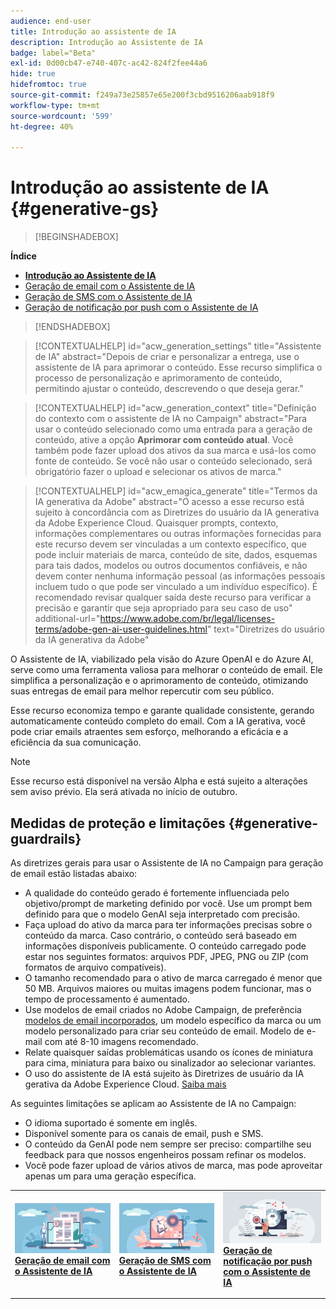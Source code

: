 ```yaml
---
audience: end-user
title: Introdução ao assistente de IA
description: Introdução ao Assistente de IA
badge: label="Beta"
exl-id: 0d00cb47-e740-407c-ac42-824f2fee44a6
hide: true
hidefromtoc: true
source-git-commit: f249a73e25857e65e200f3cbd9516206aab918f9
workflow-type: tm+mt
source-wordcount: '599'
ht-degree: 40%

---
```


# Introdução ao assistente de IA {#generative-gs}

>[!BEGINSHADEBOX]

**Índice**

* **[Introdução ao Assistente de IA](generative-gs.md)**
* [Geração de email com o Assistente de IA](generative-content.md)
* [Geração de SMS com o Assistente de IA](generative-sms.md)
* [Geração de notificação por push com o Assistente de IA](generative-push.md)

>[!ENDSHADEBOX]

>[!CONTEXTUALHELP]
>id="acw_generation_settings"
>title="Assistente de IA"
>abstract="Depois de criar e personalizar a entrega, use o assistente de IA para aprimorar o conteúdo. Esse recurso simplifica o processo de personalização e aprimoramento de conteúdo, permitindo ajustar o conteúdo, descrevendo o que deseja gerar."


>[!CONTEXTUALHELP]
>id="acw_generation_context"
>title="Definição do contexto com o assistente de IA no Campaign"
>abstract="Para usar o conteúdo selecionado como uma entrada para a geração de conteúdo, ative a opção **Aprimorar com conteúdo atual**. Você também pode fazer upload dos ativos da sua marca e usá-los como fonte de conteúdo. Se você não usar o conteúdo selecionado, será obrigatório fazer o upload e selecionar os ativos de marca."


>[!CONTEXTUALHELP]
>id="acw_emagica_generate"
>title="Termos da IA generativa da Adobe"
>abstract="O acesso a esse recurso está sujeito à concordância com as Diretrizes do usuário da IA generativa da Adobe Experience Cloud. Quaisquer prompts, contexto, informações complementares ou outras informações fornecidas para este recurso devem ser vinculadas a um contexto específico, que pode incluir materiais de marca, conteúdo de site, dados, esquemas para tais dados, modelos ou outros documentos confiáveis, e não devem conter nenhuma informação pessoal (as informações pessoais incluem tudo o que pode ser vinculado a um indivíduo específico). É recomendado revisar qualquer saída deste recurso para verificar a precisão e garantir que seja apropriado para seu caso de uso"
>additional-url="https://www.adobe.com/br/legal/licenses-terms/adobe-gen-ai-user-guidelines.html" text="Diretrizes do usuário da IA generativa da Adobe"

O Assistente de IA, viabilizado pela visão do Azure OpenAI e do Azure AI, serve como uma ferramenta valiosa para melhorar o conteúdo de email. Ele simplifica a personalização e o aprimoramento de conteúdo, otimizando suas entregas de email para melhor repercutir com seu público.

Esse recurso economiza tempo e garante qualidade consistente, gerando automaticamente conteúdo completo do email. Com a IA gerativa, você pode criar emails atraentes sem esforço, melhorando a eficácia e a eficiência da sua comunicação.

>[!NOTE]
>
>Esse recurso está disponível na versão Alpha e está sujeito a alterações sem aviso prévio. Ela será ativada no início de outubro.

## Medidas de proteção e limitações {#generative-guardrails}

As diretrizes gerais para usar o Assistente de IA no Campaign para geração de email estão listadas abaixo:

* A qualidade do conteúdo gerado é fortemente influenciada pelo objetivo/prompt de marketing definido por você. Use um prompt bem definido para que o modelo GenAI seja interpretado com precisão. 
* Faça upload do ativo da marca para ter informações precisas sobre o conteúdo da marca. Caso contrário, o conteúdo será baseado em informações disponíveis publicamente. O conteúdo carregado pode estar nos seguintes formatos: arquivos PDF, JPEG, PNG ou ZIP (com formatos de arquivo compatíveis).
* O tamanho recomendado para o ativo de marca carregado é menor que 50 MB. Arquivos maiores ou muitas imagens podem funcionar, mas o tempo de processamento é aumentado.
* Use modelos de email criados no Adobe Campaign, de preferência [modelos de email incorporados](../email/create-email-templates.md), um modelo específico da marca ou um modelo personalizado para criar seu conteúdo de email. Modelo de e-mail com até 8-10 imagens recomendado.
* Relate quaisquer saídas problemáticas usando os ícones de miniatura para cima, miniatura para baixo ou sinalizador ao selecionar variantes.
* O uso do assistente de IA está sujeito às Diretrizes de usuário da IA gerativa da Adobe Experience Cloud. [Saiba mais](https://www.adobe.com/br/legal/licenses-terms/adobe-gen-ai-user-guidelines.html)

As seguintes limitações se aplicam ao Assistente de IA no Campaign:

* O idioma suportado é somente em inglês.
* Disponível somente para os canais de email, push e SMS.
* O conteúdo da GenAI pode nem sempre ser preciso: compartilhe seu feedback para que nossos engenheiros possam refinar os modelos.
* Você pode fazer upload de vários ativos de marca, mas pode aproveitar apenas um para uma geração específica.

<table style="table-layout:fixed"><tr style="border: 0;">
<td>
<a href="generative-content.md">
<img alt="Geração de email" src="assets/do-not-localize/text-genai.jpeg">
</a>
<div>
<a href="generative-content.md"><strong>Geração de email com o Assistente de IA</strong></a>
</div>
<p>
</td>
<td>
<a href="generative-sms.md">
<img alt="Geração de SMS" src="assets/do-not-localize/image-genai.jpeg">
</a>
<div><a href="generative-sms.md"><strong>Geração de SMS com o Assistente de IA</strong>
</div>
<p>
</td>
<td>
<a href="generative-push.md">
<img alt="Geração de push" src="assets/do-not-localize/email-genai.jpeg">
</a>
<div>
<a href="generative-push.md"><strong>Geração de notificação por push com o Assistente de IA</strong></a>
</div>
<p></td>
</tr></table>

